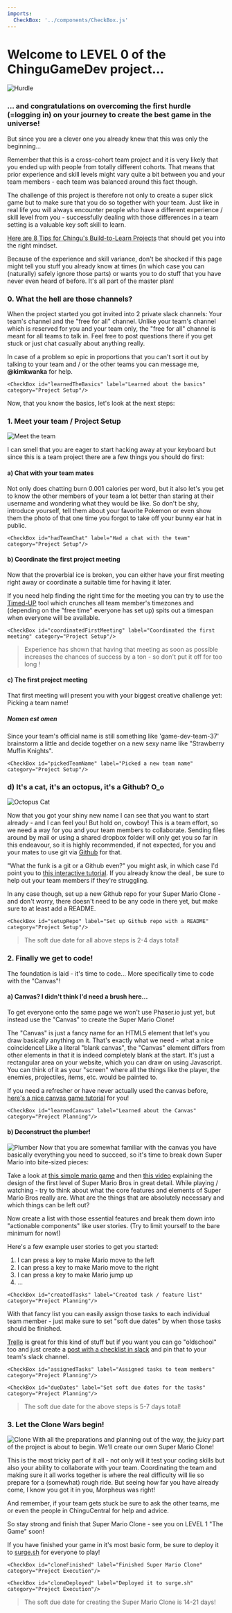 ```yaml
---
imports:
  CheckBox: '../components/CheckBox.js'
---
```

# Welcome to LEVEL 0 of the ChinguGameDev project...

![Hurdle](/assets/1.jpg)

### ... and congratulations on overcoming the first hurdle (=logging in) on your journey to create the best game in the universe!

But since you are a clever one you already knew that this was only the beginning...

Remember that this is a cross-cohort team project and it is very likely that you ended up with people from totally different cohorts. That means
that prior experience and skill levels might vary quite a bit between you and your team members - each team was balanced around this fact though.

The challenge of this project is therefore not only to create a super slick game but to make sure that you do so together with your team. Just like
in real life you will always encounter people who have a different experience / skill level from you - successfully dealing with those differences in a team
setting is a valuable key soft skill to learn.

[Here are 8 Tips for Chingu's Build-to-Learn Projects](https://medium.com/chingu/10-tips-for-chingus-build-to-learn-projects-59fd940bc8cf) that should get you into the right mindset.

Because of the experience and skill variance, don't be shocked if this page might tell you stuff you already know at times (in which case you can (naturally) safely ignore those parts) or wants you to do stuff that you have never even heard of before. It's all part of the master plan!

### 0. What the hell are those channels?
When the project started you got invited into 2 private slack channels: Your team's channel and the "free for all" channel. Unlike your team's channel
which is reserved for you and your team only, the "free for all" channel is meant for all teams to talk in. Feel free to post questions there if you get
stuck or just chat casually about anything really.

In case of a problem so epic in proportions that you can't sort it out by talking to your team and / or the other teams you can message me, **@kimkwanka** for help.

```render html
<CheckBox id="learnedTheBasics" label="Learned about the basics" category="Project Setup"/>
```
Now, that you know the basics, let's look at the next steps:


### 1. Meet your team / Project Setup

![Meet the team](/assets/2.jpg)

I can smell that you are eager to start hacking away at your keyboard but since this is a team project there are a few things you should do first:

#### a) Chat with your team mates
Not only does chatting burn 0.001 calories per word, but it also let's you get to know the other members of your team a lot better than staring
at their username and wondering what they would be like.
So don't be shy, introduce yourself, tell them about your favorite Pokemon or even show them the photo of that one time you forgot to take off your
bunny ear hat in public.

```render html
<CheckBox id="hadTeamChat" label="Had a chat with the team" category="Project Setup"/>
```
#### b) Coordinate the first project meeting
Now that the proverbial ice is broken, you can either have your first meeting right away or coordinate a suitable time for having it later.

If you need help finding the right time for the meeting you can try to use the [Timed-UP](https://timedupchingu.herokuapp.com/) tool which crunches all team member's
timezones and (depending on the "free time" everyone has set up) spits out a timespan when everyone will be available.
```render html
<CheckBox id="coordinatedFirstMeeting" label="Coordinated the first meeting" category="Project Setup"/>
```
> Experience has shown that having that meeting as soon as possible increases the chances of success by a ton - so don't put it off for too long
!
#### c) The first project meeting
That first meeting will present you with your biggest creative challenge yet: Picking a team name!
##### Nomen est omen
Since your team's official name is still something like 'game-dev-team-37' brainstorm a little and decide together on a new sexy name like "Strawberry Muffin Knights".
```render html
<CheckBox id="pickedTeamName" label="Picked a new team name" category="Project Setup"/>
```
### d) It's a cat, it's an octopus, it's a Github? O_o

![Octopus Cat](/assets/3.jpg)

Now that you got your shiny new name I can see that you want to start already - and I can feel you! But hold on, cowboy! This is a team effort, so we need a way for you and your
team members to collaborate. Sending files around by mail or using a shared dropbox folder will only get you so far in this endeavour, so it is highly recommended, if not expected,
for you and your mates to use git via [Github](https://github.com) for that.

"What the funk is a git or a Github even?" you might ask, in which case I'd point you to [this interactive tutorial](https://try.github.io/levels/1/challenges/1). If you already know the deal
, be sure to help out your team members if they're struggling.

In any case though, set up a new Github repo for your Super Mario Clone - and don't worry, there doesn't need to be any code in there yet, but make sure to at least add a README.

```render html
<CheckBox id="setupRepo" label="Set up Github repo with a README" category="Project Setup"/>
```

> The soft due date for all above steps is 2-4 days total!

### 2. Finally we get to code!
The foundation is laid - it's time to code... More specifically time to code with the "Canvas"!

#### a) Canvas? I didn't think I'd need a brush here...
To get everyone onto the same page we won't use Phaser.io just yet, but instead use the "Canvas" to create the Super Mario Clone!

The "Canvas" is just a fancy name for an HTML5 element that let's you draw basically anything on it. That's exactly what we need - what a nice coincidence!
Like a literal "blank canvas", the "Canvas" element differs from other elements in that it is indeed completely blank at the start. It's just a rectangular area on your website, which you can
draw on using Javascript. You can think of it as your "screen" where all the things like the player, the enemies, projectiles, items, etc. would be painted to.

If you need a refresher or have never actually used the canvas before, [here's a nice canvas game tutorial](https://developer.mozilla.org/en-US/docs/Games/Tutorials/2D_Breakout_game_pure_JavaScript) for you!

```render html
<CheckBox id="learnedCanvas" label="Learned about the Canvas" category="Project Planning"/>
```

#### b) Deconstruct the plumber!
![Plumber](/assets/4.jpg)
Now that you are somewhat familiar with the canvas you have basically everything you need to succeed, so it's time to break down Super Mario into bite-sized pieces:

Take a look at [this simple mario game](http://codepen.io/harsay/full/gMOZrB) and then [this video](https://www.youtube.com/watch?v=ZH2wGpEZVgE) explaining the design of the first level of Super Mario Bros in great detail.
While playing / watching - try to think about what the core features and elements of Super Mario Bros really are. What are the things that are absolutely necessary and which things can be left out?

Now create a list with those essential features and break them down into "actionable components" like user stories. 
(Try to limit yourself to the bare minimum for now!)

Here's a few example user stories to get you started:

1. I can press a key to make Mario move to the left 
2. I can press a key to make Mario move to the right
3. I can press a key to make Mario jump up
4. ...

```render html
<CheckBox id="createdTasks" label="Created task / feature list" category="Project Planning"/>
```

With that fancy list you can easily assign those tasks to each individual team member - just make sure to set "soft due dates" by when those tasks should be finished.

[Trello](https://trello.com/) is great for this kind of stuff but if you want you can go "oldschool" too and just create a [post with a checklist in slack](https://medium.com/r/?url=http%3A%2F%2FCreate%20a%20post%20with%20a%20checklist) and pin that to your team's slack channel.

```render html
<CheckBox id="assignedTasks" label="Assigned tasks to team members" category="Project Planning"/>
```
```render html
<CheckBox id="dueDates" label="Set soft due dates for the tasks" category="Project Planning"/>
```

> The soft due date for the above steps is 5-7 days total!

### 3. Let the Clone Wars begin!
![Clone](/assets/5.jpg)
With all the preparations and planning out of the way, the juicy part of the project is about to begin. We'll create our own Super Mario Clone! 

This is the most tricky part of it all - not only will it test your coding skills but also your ability to collaborate with your team.
Coordinating the team and making sure it all works together is where the real difficulty will lie so prepare for a (somewhat) rough ride.
But seeing how far you have already come, I know you got it in you, Morpheus was right!

And remember, if your team gets stuck be sure to ask the other teams, me or even the people in ChinguCentral for help and advice.


So stay strong and finish that Super Mario Clone - see you on LEVEL 1 "The Game" soon!

If you have finished your game in it's most basic form, be sure to deploy it to [surge.sh](https://surge.sh) for everyone to play!

```render html
<CheckBox id="cloneFinished" label="Finished Super Mario Clone" category="Project Execution"/>
```

```render html
<CheckBox id="cloneDeployed" label="Deployed it to surge.sh" category="Project Execution"/>
```

> The soft due date for creating the Super Mario Clone is 14-21 days!